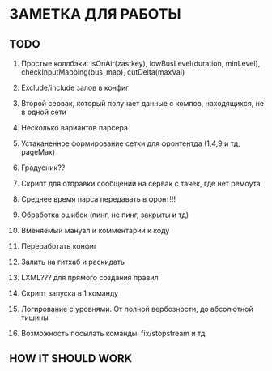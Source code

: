 # ЗАМЕТКА ДЛЯ РАБОТЫ

## TODO

1) Простые коллбэки: isOnAir(zastkey), lowBusLevel(duration, minLevel), checkInputMapping(bus_map), cutDelta(maxVal)
2) Exclude/include залов в конфиг
3) Второй сервак, который получает данные с компов, находящихся, не в одной сети
4) Несколько вариантов парсера
5) Устаканенное формирование сетки для фронтентда (1,4,9 и тд, pageMax)
6) Градусник??
7) Скрипт для отправки сообщений на сервак с тачек, где нет ремоута
8) Среднее время парса передавать в фронт!!!
9) Обработка ошибок (пинг, не пинг, закрыты и тд)
10) Вменяемый мануал и комментарии к коду
11) Переработать конфиг
12) Залить на гитхаб и раскидать
13) LXML??? для прямого создания правил
14) Скрипт запуска в 1 команду
15) Логирование с уровнями. От полной вербозности, до абсолютной тишины

16) Возможность посылать команды: fix/stopstream и тд

## HOW IT SHOULD WORK
